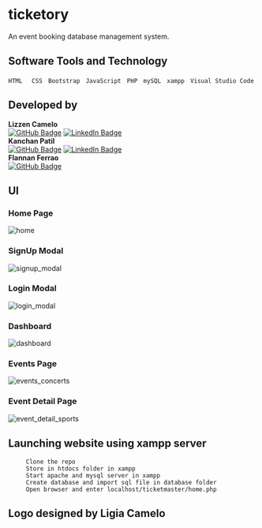 # ticketory
An event booking database management system.

## Software Tools and Technology
```HTML ``` 
&nbsp;
```CSS```
&nbsp;
```Bootstrap```
&nbsp;
```JavaScript```
&nbsp;
```PHP```
&nbsp;
```mySQL```
&nbsp;
```xampp```
&nbsp;
```Visual Studio Code```

## Developed by

**Lizzen Camelo**   
[![GitHub Badge](https://img.shields.io/badge/GitHub-100000?style=for-the-badge&logo=github&logoColor=white)](https://github.com/lizzencamelo)
[![LinkedIn Badge](https://img.shields.io/badge/LinkedIn-0077B5?style=for-the-badge&logo=linkedin&logoColor=white)](https://www.linkedin.com/in/lizzen-camelo/)  
**Kanchan Patil**  
[![GitHub Badge](https://img.shields.io/badge/GitHub-100000?style=for-the-badge&logo=github&logoColor=white)](https://github.com/knchn08)
[![LinkedIn Badge](https://img.shields.io/badge/LinkedIn-0077B5?style=for-the-badge&logo=linkedin&logoColor=white)](https://www.linkedin.com/in/kanchan-patil-a37087200/)  
**Flannan Ferrao**  
[![GitHub Badge](https://img.shields.io/badge/GitHub-100000?style=for-the-badge&logo=github&logoColor=white)](https://github.com/flannanferrao)

## UI

### Home Page
![home](https://github.com/lizzencamelo/ticketory/blob/main/product/home.png)

### SignUp Modal  
![signup_modal](https://github.com/lizzencamelo/ticketory/blob/main/product/signup_modal.png)

### Login Modal   
![login_modal](https://github.com/lizzencamelo/ticketory/blob/main/product/login_modal.png)

### Dashboard   
![dashboard](https://github.com/lizzencamelo/ticketory/blob/main/product/dashboard_sec.png)

### Events Page
![events_concerts](https://github.com/lizzencamelo/ticketory/blob/main/product/events_concerts.png)

### Event Detail Page 
![event_detail_sports](https://github.com/lizzencamelo/ticketory/blob/main/product/event_detail_sport.png)



## Launching website using xampp server

         Clone the repo  
         Store in htdocs folder in xampp  
         Start apache and mysql server in xampp
         Create database and import sql file in database folder
         Open browser and enter localhost/ticketmaster/home.php
         
         
  
## Logo designed by Ligia Camelo

